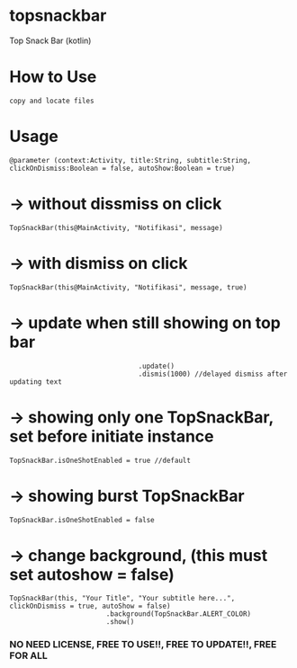 # topsnackbar
Top Snack Bar (kotlin)


# How to Use
 ``` copy and locate files ```
 
# Usage
``` @parameter (context:Activity, title:String, subtitle:String, clickOnDismiss:Boolean = false, autoShow:Boolean = true) ```

# -> without dissmiss on click
``` TopSnackBar(this@MainActivity, "Notifikasi", message) ```

# -> with dismiss on click
``` TopSnackBar(this@MainActivity, "Notifikasi", message, true) ```

# -> update when still showing on top bar
``` TopSnackBar(this@MainActivity, "Notifikasi", "Update text")
                                .update()
                                .dismis(1000) //delayed dismiss after updating text
```
                                
                                
# -> showing only one TopSnackBar, set before initiate instance
``` TopSnackBar.isOneShotEnabled = true //default ```

# -> showing burst TopSnackBar
``` TopSnackBar.isOneShotEnabled = false ```

# -> change background, (this must set autoshow = false)
```
TopSnackBar(this, "Your Title", "Your subtitle here...", clickOnDismiss = true, autoShow = false)
                        .background(TopSnackBar.ALERT_COLOR)
                        .show()
```


### NO NEED LICENSE, FREE TO USE!!, FREE TO UPDATE!!, FREE FOR ALL ###
